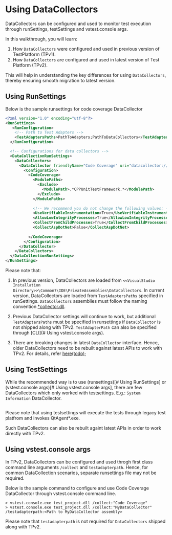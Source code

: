 # Using DataCollectors
DataCollectors can be configured and used to monitor test execution through runSettings, testSettings and vstest.console args.

In this walkthrough, you will learn:
1. How `DataCollectors` were configured and used in previous version of TestPlatform (TPv1).
2. How `DataCollectors` are configured and used in latest version of Test Platform (TPv2).

This will help in understanding the key differences for using `DataCollectors`, thereby ensuring smooth migration to latest version.


## Using RunSettings
Below is the sample runsettings for code coverage DataCollector
```xml
<?xml version="1.0" encoding="utf-8"?>  
<RunSettings>
   <RunConfiguration>      
    <!-- Path to Test Adapters -->  
    <TestAdaptersPaths>PathToAdapters;PathToDataCollectors</TestAdaptersPaths>  
  </RunConfiguration>  

  <!-- Configurations for data collectors -->  
  <DataCollectionRunSettings>  
    <DataCollectors>  
      <DataCollector friendlyName="Code Coverage" uri="datacollector://Microsoft/CodeCoverage/2.0">  
        <Configuration>  
          <CodeCoverage>  
            <ModulePaths>  
              <Exclude>  
                <ModulePath>.*CPPUnitTestFramework.*</ModulePath>  
              </Exclude>  
            </ModulePaths>  
  
            <!-- We recommend you do not change the following values: -->  
            <UseVerifiableInstrumentation>True</UseVerifiableInstrumentation>  
            <AllowLowIntegrityProcesses>True</AllowLowIntegrityProcesses>  
            <CollectFromChildProcesses>True</CollectFromChildProcesses>  
            <CollectAspDotNet>False</CollectAspDotNet>  
  
          </CodeCoverage>  
        </Configuration>  
      </DataCollector>
    </DataCollectors>  
  </DataCollectionRunSettings>  
</RunSettings>
```

Please note that:
1. In previous version, DataCollectors are loaded from `<<VisualStudio Installation Directory>>\Common7\IDE\PrivateAssemblies\DataCollectors`.
In current version, DataCollectors are loaded from `TestAdaptersPaths` specified in runSettings. `DataCollectors` assemblies must follow the naming convention [*collector.dll](https://github.com/Microsoft/vstest-docs/blob/master/docs/analyze.md).

2. Previous DataCollector settings will continue to work, but additional `TestAdaptersPaths` must be specified in runsettings if `DataCollector` is not shipped along with TPv2. `TestAdapterPath` can also be specified through [CLI](# Using vstest.console args).

3. There are breaking changes in latest `DataCollector` interface. Hence, older DataCollectors need to be rebuilt against latest APIs to work with TPv2. For details, refer [here(todo)]();

## Using TestSettings
While the recommended way is to use (runsettings)[# Using RunSettings] or (vstest.console args)[# Using vstest.console args], there are few DataCollectors which only worked with testsettings.
E.g.: `System Information` DataCollector.

```xml
```

Please note that using testsettings will execute the tests through legacy test platfrom and invokes QtAgent*.exe.

Such DataCollectors can also be rebuilt againt latest APIs in order to work directly with TPv2.

## Using vstest.console args
In TPv2, DataCollectors can be configured and used throgh first class command line arguments `/collect` and `testadapterpath`. Hence, for common DataCollection scenarios, separate runsettings file may not be required.

Below is the sample command to configure and use Code Coverage DataCollector through vstest.console command line.
```
> vstest.console.exe test_project.dll /collect:"Code Coverage"
> vstest.console.exe test_project.dll /collect:"MyDataCollector" /testadapterpath:<Path to MyDataCollector assembly>
```

Please note that `testadapterpath` is not required for `DataCollectors` shipped along with TPv2.